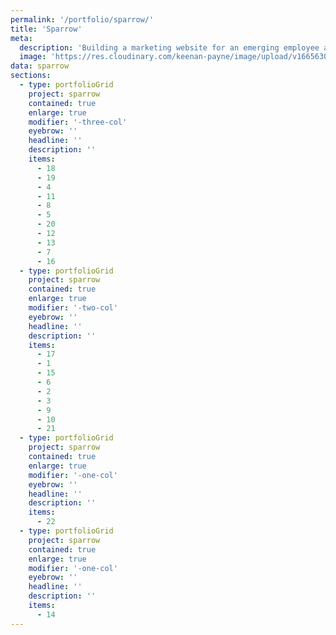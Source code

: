 ```yaml
---
permalink: '/portfolio/sparrow/'
title: 'Sparrow'
meta: 
  description: 'Building a marketing website for an emerging employee automation platform.'
  image: 'https://res.cloudinary.com/keenan-payne/image/upload/v1665630813/portfolio/sparrow/cover_qommce.png'
data: sparrow
sections: 
  - type: portfolioGrid
    project: sparrow
    contained: true
    enlarge: true
    modifier: '-three-col'
    eyebrow: ''
    headline: ''
    description: ''
    items: 
      - 18
      - 19
      - 4
      - 11
      - 8
      - 5
      - 20
      - 12
      - 13
      - 7
      - 16
  - type: portfolioGrid
    project: sparrow
    contained: true
    enlarge: true
    modifier: '-two-col'
    eyebrow: ''
    headline: ''
    description: ''
    items: 
      - 17
      - 1
      - 15
      - 6
      - 2
      - 3
      - 9
      - 10
      - 21
  - type: portfolioGrid
    project: sparrow
    contained: true
    enlarge: true
    modifier: '-one-col'
    eyebrow: ''
    headline: ''
    description: ''
    items: 
      - 22
  - type: portfolioGrid
    project: sparrow
    contained: true
    enlarge: true
    modifier: '-one-col'
    eyebrow: ''
    headline: ''
    description: ''
    items: 
      - 14
---
```

